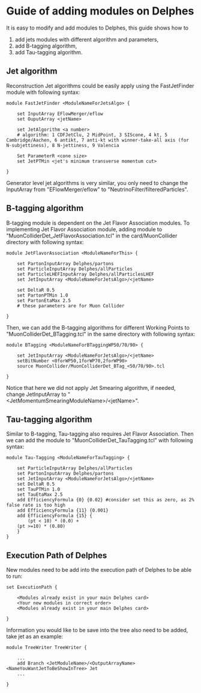 # Guide of adding modules on Delphes 
It is easy to modify and add modules to Delphes, this guide shows how to
1) add jets modules with different algorithm and parameters,
2) add B-tagging algorithm,
3) add Tau-tagging algorithm.
## Jet algorithm
Reconstruction Jet algorithms could be easily apply using the FastJetFinder module with following syntax:
```
module FastJetFinder <ModuleNameForJetsAlgo> {
    
    set InputArray EFlowMerger/eflow
    set OuputArray <jetName>
    
    set JetAlgorithm <a number>
    # algorithm: 1 CDFJetClu, 2 MidPoint, 3 SIScone, 4 kt, 5 Cambridge/Aachen, 6 antikt, 7 anti-kt with winner-take-all axis (for N-subjettiness), 8 N-jettiness, 9 Valencia
    
    Set ParameterR <cone size>
    set JetPTMin <jet's minimum transverse momentum cut>

}
```

Generator level jet algorithms is very similar, you only need to change the InputArray from "EFlowMerger/eflow" to "NeutrinoFilter/filteredParticles".
## B-tagging algorithm
B-tagging module is dependent on the Jet Flavor Association modules. To implementing Jet Flavor Association module, adding module to "MuonColliderDet_JetFlavorAssociation.tcl" in the card/MuonCollider directory with following syntax:
```
module JetFlavorAssociation <ModuleNameForThis> {
    
    set PartonInputArray Delphes/partons
    set ParticleInputArray Delphes/allParticles
    set ParticleLHEFInputArray Delphes/allParticlesLHEF
    set JetInputArray <ModuleNameForJetsAlgo>/<jetName>

    set DeltaR 0.5 
    set PartonPTMin 1.0
    set PartonEtaMax 2.5
    # these parameters are for Muon Collider

}
```
Then, we can add the B-tagging algorithms for different Working Points to "MuonColliderDet_BTagging.tcl" in the same directory with following syntax:
```
module BTagging <ModuleNameForBTaggingWP50/70/90> {
    
    set JetInputArray <ModuleNameForJetsAlgo>/<jetName>
    setBitNumber <0forWP50,1forWP70,2forWP90>
    source MuonCollider/MuonColliderDet_BTag_<50/70/90>.tcl

}
```
Notice that here we did not apply Jet Smearing algorithm, if needed, change JetInputArray to "\<JetMomentumSmearingModuleName\>/\<jetName\>".
## Tau-tagging algorithm
Similar to B-tagging, Tau-tagging also requires Jet Flavor Association. Then we can add the module to "MuonColliderDet_TauTagging.tcl" with following syntax:
```
module Tau-Tagging <ModuleNameForTauTagging> {

    set ParticleInputArray Delphes/allParticles
    set PartonInputArray Delphes/partons
    set JetInputArray <ModuleNameForJetsAlgo>/<jetName>
    set DeltaR 0.5
    set TauPTMin 1.0
    set TauEtaMax 2.5
    add EfficiencyFormula {0} {0.02} #consider set this as zero, as 2% false rate is too high
    add EfficiencyFormula {11} {0.001}
    add EfficiencyFormula {15} {
        (pt < 10) * (0.0) +
	(pt >=10) * (0.80)
    }
}
```
## Execution Path of Delphes  
New modules need to be add into the execution path of Delphes to be able to run:
```
set ExecutionPath {

    <Modules already exist in your main Delphes card>
    <Your new modules in correct order>
    <Modules already exist in your main Delphes card>

}
```
Information you would like to be save into the tree also need to be added, take jet as an example:
```
module TreeWriter TreeWriter {

    ...
    add Branch <JetModuleName>/<OutputArrayName> <NameYouWantJetToBeShowInTree> Jet
    ...

}
```
